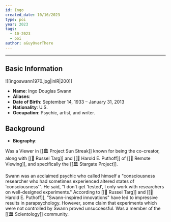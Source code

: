 ```yaml
---
id: Ingo
created_date: 10/16/2023
type: poi
year: 2023
tags:
  - 10-2023
  - poi
author: aGuyOverThere
---
```


----

## Basic Information
![[ingoswann1970.jpg|inlR|200]]
- **Name**: Ingo Douglas Swann 
- **Aliases**: 
- **Date of Birth**: September 14, 1933 – January 31, 2013
- **Nationality**: U.S.
- **Occupation**: Psychic, artist, and writer.

## Background

- **Biography**: 

Was a Viewer in [[🏛️ Project Sun Streak]] known for being the co-creator, along with [[👤 Russel Targ]] and [[👤 Harold E. Puthoff]] of [[📜 Remote Viewing]], and specifically the [[🏛️ Stargate Project]]. 

Swann was an acclaimed psychic who called himself a "consciousness researcher who had sometimes experienced altered states of 'consciousness'". He said, "I don't get 'tested', I only work with researchers on well-designed experiments." According to [[👤 Russel Targ]] and [[👤 Harold E. Puthoff]], "Swann-inspired innovations" have led to impressive results in parapsychology. However, some claim that experiments which were not controlled by Swann proved unsuccessful. Was a member of the [[🏛️ Scientology]] community. 

